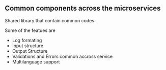 ## Common components across the microservices

Shared library that contain common codes

Some of the featues are

- Log formating
- Input structure
- Output Structure
- Validations and Errors common accross service
- Multilanguage support
